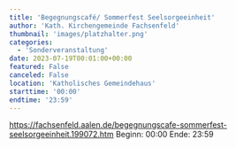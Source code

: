 ```yaml
---
title: 'Begegnungscafé/ Sommerfest Seelsorgeeinheit'
author: 'Kath. Kirchengemeinde Fachsenfeld'
thumbnail: 'images/platzhalter.png'
categories:
  - 'Sonderveranstaltung'
date: 2023-07-19T00:01:00+00:00
featured: False
canceled: False
location: 'Katholisches Gemeindehaus'
starttime: '00:00'
endtime: '23:59'
---
```

https://fachsenfeld.aalen.de/begegnungscafe-sommerfest-seelsorgeeinheit.199072.htm
Beginn: 00:00
 Ende: 23:59